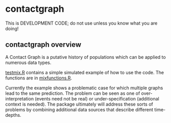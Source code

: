 # contactgraph

This is DEVELOPMENT CODE; do not use unless you know what you are doing!

## contactgraph overview

A Contact Graph is a putative history of populations which can be applied to numerous data types.

[testmix.R](testmix.R) contains a simple simulated example of how to use the code. The functions are in [mixfunctions.R](mixfunctions.R).

Currently the example shows a problematic case for which multiple graphs lead to the same prediction. The problem can be seen as one of over-interpretation (events need not be real) or under-specification (additional context is needed). The package ultimately will address these sorts of problems by combining additional data sources that describe different time-depths.
